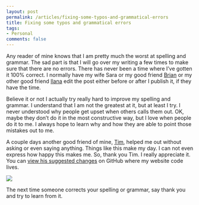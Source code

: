 ```yaml
---
layout: post
permalink: /articles/fixing-some-typos-and-grammatical-errors
title: Fixing some typos and grammatical errors
tags:
- Personal
comments: false
---
```


<p>Any reader of mine knows that I am pretty much the worst at spelling and grammar. The sad part is that I will go over my writing a few times to make sure that there are no errors. There has never been a time where I’ve gotten it 100% correct. I normally have my wife Sara or my good friend <a href="https://github.com/kennedysgarage/kennedysgarage/commits/master?author=brianrevak">Brian</a> or my other good friend <a href="https://github.com/kennedysgarage/kennedysgarage/commits/master?author=ilanasufrin">Ilana</a> edit the post either before or after I publish it, if they have the time.</p>

<p>Believe it or not I actually try really hard to improve my spelling and grammar. I understand that I am not the greatest at it, but at least I try. I never understood why people get upset when others calls them out. OK, maybe they don’t do it in the most constructive way, but I love when people do it to me. I always hope to learn why and how they are able to point those mistakes out to me.</p>

<p>A couple days another good friend of mine, <a href="https://github.com/kennedysgarage/kennedysgarage/commits/master?author=ttimsmith">Tim</a>, helped me out without asking or even saying anything. Things like this make my day. I can not even express how happy this makes me. So, thank you Tim. I really appreciate it. You can <a href="https://github.com/kennedysgarage/kennedysgarage/pull/7/commits/804dd71bc90be8976feca909c62da0be963a5792">view his suggested changes</a> on GitHub where my website code lives.</p>

<a href="https://github.com/kennedysgarage/kennedysgarage/pull/7/commits/804dd71bc90be8976feca909c62da0be963a5792"><img src="/articles/fixing-some-typos-and-grammatical-errors/tim.png"/></a>

<p>The next time someone corrects your spelling or grammar, say thank you and try to learn from it.</p>
